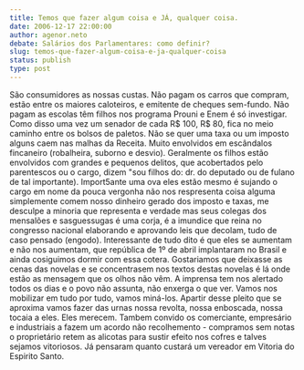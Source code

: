 ```yaml
---
title: Temos que fazer algum coisa e JÁ, qualquer coisa.
date: 2006-12-17 22:00:00
author: agenor.neto
debate: Salários dos Parlamentares: como definir?
slug: temos-que-fazer-algum-coisa-e-ja-qualquer-coisa
status: publish 
type: post
---
```


São consumidores as nossas custas. Não pagam os carros que compram, estão entre os maiores caloteiros, e emitente de cheques sem-fundo. Não pagam as escolas têm filhos nos programa Prouni e Enem é só investigar. Como disso uma vez um senador de cada R$ 100, R$ 80, fica no meio caminho entre os bolsos de paletos. Não se quer uma taxa ou um imposto alguns caem nas malhas da Receita. Muito envolvidos em escândalos fincaneiro (robalheira, suborno e desvio). Geralmente os filhos estão envolvidos com grandes e pequenos delitos, que acobertados pelo parentescos ou o cargo, dizem "sou filhos do: dr. do deputado ou de fulano de tal importante). Import5ante uma ova eles estão mesmo é sujando o cargo em nome da pouca vergonha não nos respresenta coisa alguma simplemente comem nosso dinheiro gerado dos imposto e taxas, me desculpe a minoria que representa e verdade mas seus colegas dos mensalões e sasguessugas é uma corja, é a imundice que reina no congresso nacional elaborando e aprovando leis que decolam, tudo de caso pensado (engodo). Interessante de tudo dito é que eles se aumentam e não nos aumentam, que república de 1º de abril implantaram no Brasil e ainda cosiguimos dormir com essa cotera. Gostariamos que deixasse as cenas das novelas e se concentrasem nos textos destas novelas é lá onde estão as mensagem que os olhos não vêm. A imprensa tem nos alertado todos os dias e o povo não assunta, não enxerga o que ver. Vamos nos mobilizar em tudo por tudo, vamos miná-los. Apartir desse pleito que se aproxima vamos fazer das urnas nossa revolta, nossa enboscada, nossa tocaia a eles. Eles merecem. Tambem convido os comerciante, empresário e industriais a fazem um acordo não recolhemento - compramos sem notas o proprietário retem as alicotas para sustir efeito nos cofres e talves sejamos vitoriosos. Já pensaram quanto custará um vereador em Vitoria do Espirito Santo.
